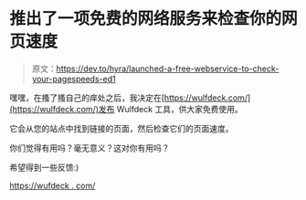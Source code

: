 # 推出了一项免费的网络服务来检查你的网页速度

> 原文：<https://dev.to/hyra/launched-a-free-webservice-to-check-your-pagespeeds-ed1>

嘿嘿，在搔了搔自己的痒处之后，我决定在[https://wulfdeck.com/](https://wulfdeck.com/)发布 Wulfdeck 工具，供大家免费使用。

它会从您的站点中找到链接的页面，然后检查它们的页面速度。

你们觉得有用吗？毫无意义？这对你有用吗？

希望得到一些反馈:)

[https://wufdeck . com/](https://wulfdeck.com/)